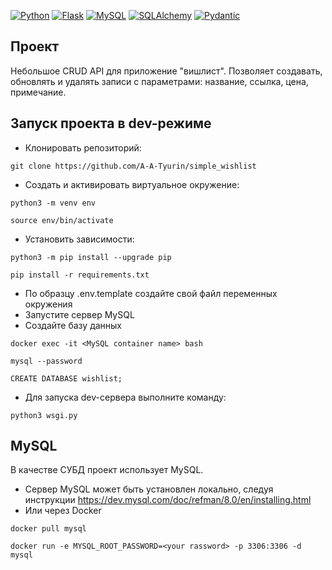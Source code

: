 [![Python](https://img.shields.io/badge/-Python-464646?style=flat-square&logo=Python)](https://www.python.org/)
[![Flask](https://img.shields.io/badge/-Flask-464646?style=flat-square&logo=Flask)](https://flask.palletsprojects.com/)
[![MySQL](https://img.shields.io/badge/-MySQL-464646?style=flat-square&logo=MySQL)](https://mysql.com/)
[![SQLAlchemy](https://img.shields.io/badge/-unittest-464646?style=flat-square&logo=unittest)](https://www.sqlalchemy.org/)
[![Pydantic](https://img.shields.io/badge/-Pydantic-464646?style=flat-square&logo=Pydantic)](https://pydantic-docs.helpmanual.io/)

## Проект

Небольшое CRUD API для приложение "вишлист". Позволяет создавать, обновлять и удалять записи с параметрами: название, ссылка, цена, примечание.

## Запуск проекта в dev-режиме
 - Клонировать репозиторий:
```
git clone https://github.com/A-A-Tyurin/simple_wishlist
```
 - Cоздать и активировать виртуальное окружение:
```
python3 -m venv env
```
```
source env/bin/activate
```
 - Установить зависимости:
```
python3 -m pip install --upgrade pip
```
```
pip install -r requirements.txt
```
- По образцу .env.template создайте свой файл переменных окружения
- Запустите сервер MySQL
- Создайте базу данных
```
docker exec -it <MySQL container name> bash
```
```
mysql --password
```
```
CREATE DATABASE wishlist;
```
- Для запуска dev-сервера выполните команду:
```
python3 wsgi.py
```

## MySQL

В качестве СУБД проект использует MySQL.
- Сервер MySQL может быть установлен локально, следуя инструкции
https://dev.mysql.com/doc/refman/8.0/en/installing.html
- Или через Docker
```
docker pull mysql
```
```
docker run -e MYSQL_ROOT_PASSWORD=<your rassword> -p 3306:3306 -d mysql
```
